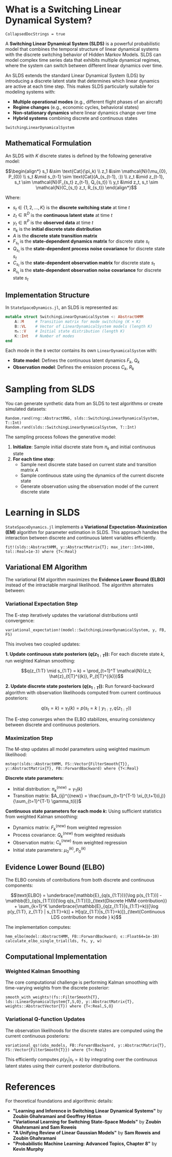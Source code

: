 # What is a Switching Linear Dynamical System?

```@meta
CollapsedDocStrings = true
```

A **Switching Linear Dynamical System (SLDS)** is a powerful probabilistic model that combines the temporal structure of linear dynamical systems with the discrete switching behavior of Hidden Markov Models. SLDS can model complex time series data that exhibits multiple dynamical regimes, where the system can switch between different linear dynamics over time.

An SLDS extends the standard Linear Dynamical System (LDS) by introducing a discrete latent state that determines which linear dynamics are active at each time step. This makes SLDS particularly suitable for modeling systems with:
- **Multiple operational modes** (e.g., different flight phases of an aircraft)
- **Regime changes** (e.g., economic cycles, behavioral states)
- **Non-stationary dynamics** where linear dynamics change over time
- **Hybrid systems** combining discrete and continuous states

```@docs
SwitchingLinearDynamicalSystem
```

## Mathematical Formulation

An SLDS with $K$ discrete states is defined by the following generative model:

```math
\begin{align*}
    s_1 &\sim \text{Cat}(\pi_k) \\
    z_1 &\sim \mathcal{N}(\mu_{0}, P_{0}) \\
    s_t &\mid s_{t-1} \sim \text{Cat}(A_{s_{t-1}, :}) \\
    z_t &\mid z_{t-1}, s_t \sim \mathcal{N}(F_{s_t} z_{t-1}, Q_{s_t}) \\
    y_t &\mid z_t, s_t \sim \mathcal{N}(C_{s_t} z_t, R_{s_t})
\end{align*}
```

Where:
- $s_t \in \{1, 2, \ldots, K\}$ is the **discrete switching state** at time $t$
- $z_t \in \mathbb{R}^D$ is the **continuous latent state** at time $t$  
- $y_t \in \mathbb{R}^P$ is the **observed data** at time $t$
- $\pi_k$ is the **initial discrete state distribution**
- $A$ is the **discrete state transition matrix**
- $F_{s_t}$ is the **state-dependent dynamics matrix** for discrete state $s_t$
- $Q_{s_t}$ is the **state-dependent process noise covariance** for discrete state $s_t$
- $C_{s_t}$ is the **state-dependent observation matrix** for discrete state $s_t$
- $R_{s_t}$ is the **state-dependent observation noise covariance** for discrete state $s_t$

## Implementation Structure

In `StateSpaceDynamics.jl`, an SLDS is represented as:

```julia
mutable struct SwitchingLinearDynamicalSystem <: AbstractHMM
    A::M     # Transition matrix for mode switching (K × K)
    B::VL    # Vector of LinearDynamicalSystem models (length K)
    πₖ::V    # Initial state distribution (length K)
    K::Int   # Number of modes
end
```

Each mode in the `B` vector contains its own `LinearDynamicalSystem` with:
- **State model**: Defines the continuous latent dynamics $F_k$, $Q_k$
- **Observation model**: Defines the emission process $C_k$, $R_k$

# Sampling from SLDS

You can generate synthetic data from an SLDS to test algorithms or create simulated datasets:

```@docs
Random.rand(rng::AbstractRNG, slds::SwitchingLinearDynamicalSystem, T::Int)
Random.rand(slds::SwitchingLinearDynamicalSystem, T::Int)
```

The sampling process follows the generative model:
1. **Initialize**: Sample initial discrete state from $\pi_k$ and initial continuous state
2. **For each time step**:
   - Sample next discrete state based on current state and transition matrix $A$
   - Sample continuous state using the dynamics of the current discrete state
   - Generate observation using the observation model of the current discrete state

# Learning in SLDS

`StateSpaceDynamics.jl` implements a **Variational Expectation-Maximization (EM)** algorithm for parameter estimation in SLDS. This approach handles the interaction between discrete and continuous latent variables efficiently.

```@docs
fit!(slds::AbstractHMM, y::AbstractMatrix{T}; max_iter::Int=1000, tol::Real=1e-3) where {T<:Real}
```

## Variational EM Algorithm

The variational EM algorithm maximizes the **Evidence Lower Bound (ELBO)** instead of the intractable marginal likelihood. The algorithm alternates between:

### Variational Expectation Step

The E-step iteratively updates the variational distributions until convergence:

```@docs
variational_expectation!(model::SwitchingLinearDynamicalSystem, y, FB, FS)
```

This involves two coupled updates:

**1. Update continuous state posteriors ($q(z_{1:T})$):**
For each discrete state $k$, run weighted Kalman smoothing:
```math
q(z_{1:T} \mid s_{1:T} = k) = \prod_{t=1}^T \mathcal{N}(z_t; \hat{z}_{t|T}^{(k)}, P_{t|T}^{(k)})
```

**2. Update discrete state posteriors ($q(s_{1:T})$):**
Run forward-backward algorithm with observation likelihoods computed from current continuous posteriors:
```math
q(s_t = k) = \gamma_t(k) = p(s_t = k \mid y_{1:T}, q(z_{1:T}))
```

The E-step converges when the ELBO stabilizes, ensuring consistency between discrete and continuous posteriors.

### Maximization Step

The M-step updates all model parameters using weighted maximum likelihood:

```@docs
mstep!(slds::AbstractHMM, FS::Vector{FilterSmooth{T}}, y::AbstractMatrix{T}, FB::ForwardBackward) where {T<:Real}
```

**Discrete state parameters:**
- Initial distribution: $\pi_k^{(new)} = \gamma_1(k)$
- Transition matrix: $A_{ij}^{(new)} = \frac{\sum_{t=1}^{T-1} \xi_{t,t+1}(i,j)}{\sum_{t=1}^{T-1} \gamma_t(i)}$

**Continuous state parameters for each mode $k$:**
Using sufficient statistics from weighted Kalman smoothing:
- Dynamics matrix: $F_k^{(new)}$ from weighted regression
- Process covariance: $Q_k^{(new)}$ from weighted residuals
- Observation matrix: $C_k^{(new)}$ from weighted regression
- Initial state parameters: $\mu_0^{(k)}, P_0^{(k)}$

## Evidence Lower Bound (ELBO)

The ELBO consists of contributions from both discrete and continuous components:

```math
\text{ELBO} = \underbrace{\mathbb{E}_{q(s_{1:T})}[\log p(s_{1:T})] - \mathbb{E}_{q(s_{1:T})}[\log q(s_{1:T})]}_{\text{Discrete HMM contribution}} + \sum_{k=1}^K \underbrace{\mathbb{E}_{q(z_{1:T}|s_{1:T}=k)}[\log p(y_{1:T}, z_{1:T} | s_{1:T}=k)] + H[q(z_{1:T}|s_{1:T}=k)]}_{\text{Continuous LDS contribution for mode } k}
```

The implementation computes:

```@docs
hmm_elbo(model::AbstractHMM, FB::ForwardBackward; ϵ::Float64=1e-10)
calculate_elbo_single_trial(lds, fs, y, w)
```

## Computational Implementation

### Weighted Kalman Smoothing

The core computational challenge is performing Kalman smoothing with time-varying weights from the discrete posterior:

```@docs
smooth_with_weights!(fs::FilterSmooth{T}, lds::LinearDynamicalSystem{T,S,O}, y::AbstractMatrix{T}, weights::AbstractVector{T}) where {T<:Real,S,O}
```

### Variational Q-function Updates

The observation likelihoods for the discrete states are computed using the current continuous posteriors:

```@docs
variational_qs!(obs_models, FB::ForwardBackward, y::AbstractMatrix{T}, FS::Vector{FilterSmooth{T}}) where {T<:Real}
```

This efficiently computes $p(y_t | s_t = k)$ by integrating over the continuous latent states using their current posterior distributions.

# References

For theoretical foundations and algorithmic details:
- **"Learning and Inference in Switching Linear Dynamical Systems"** by **Zoubin Ghahramani and Geoffrey Hinton**
- **"Variational Learning for Switching State-Space Models"** by **Zoubin Ghahramani and Sam Roweis**  
- **"A Unifying Review of Linear Gaussian Models"** by **Sam Roweis and Zoubin Ghahramani**
- **"Probabilistic Machine Learning: Advanced Topics, Chapter 8"** by **Kevin Murphy**
